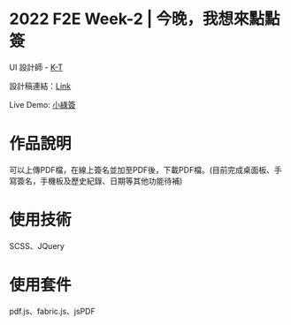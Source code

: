 # 2022 F2E Week-2 | 今晚，我想來點點簽

UI 設計師 - [K-T](https://2022.thef2e.com/users/12061579703802991521)

設計稿連結：[Link](https://www.figma.com/file/6ZjDFQSrwRy6OUAXDmJNhz/%E5%B0%8F%E7%B6%A0%E7%B0%BD?t=XXZRjC1EXajwiEtG-0)

Live Demo: [小綠簽](https://meijun17.github.io/the_f2e_4th_week2/)

# 作品說明

可以上傳PDF檔，在線上簽名並加至PDF後，下載PDF檔。(目前完成桌面板、手寫簽名，手機板及歷史紀錄、日期等其他功能待補)

# 使用技術

SCSS、JQuery

# 使用套件

pdf.js、fabric.js、jsPDF
